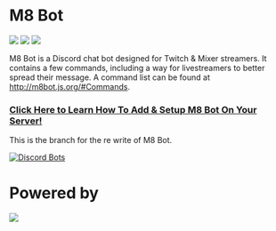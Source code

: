 # M8 Bot
[![](https://img.shields.io/badge/node-js-blue.svg)](https://nodejs.org/en/) [![](https://img.shields.io/badge/discord-js-blue.svg)](https://github.com/hydrabolt/discord.js) [![](https://discordapp.com/api/guilds/250354580926365697/widget.png?style=shield)](https://discord.gg/JBrAVYD)

M8 Bot is a Discord chat bot designed for Twitch & Mixer streamers. It contains a few commands, including a way for livestreamers to better spread their message. A command list can be found at http://m8bot.js.org/#Commands.


### [Click Here to Learn How To Add & Setup M8 Bot On Your Server!]

This is the branch for the re write of M8 Bot.

[![Discord Bots](https://discordbots.org/api/widget/278362996349075456.svg)](https://discordbots.org/bot/278362996349075456)

# Powered by
[![](https://camo.githubusercontent.com/40129aa4640399b5e65cc3c101361a6a0b5d6467/68747470733a2f2f646973636f72642e6a732e6f72672f7374617469632f6c6f676f2e737667)](https://discord.js.org)

   [ComixsYT]: <https://comixsyt.space>
   [Click Here to Learn How To Add & Setup M8 Bot On Your Server!]: <https://m8bot.js.org#info>
